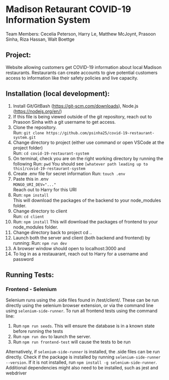 # Madison Retaurant COVID-19 Information System  
Team Members: Cecelia Peterson, Harry Le, Matthew McJoynt, Prasoon Sinha, Riza Hassan, Walt Boettge  

## Project:  
Website allowing customers get COVID-19 information about local Madison restaurants. Restaurants can create accounts to give potential customers access to information like their safety policies and live capacity.
  
## Installation (local development):

1. Install Git/GitBash (https://git-scm.com/downloads), Node.js (https://nodejs.org/en/)
2. If this file is being viewed outside of the git repository, reach out to Prasoon Sinha with a git username to get access.
3. Clone the repository.  
Run: `git clone https://github.com/psinha25/covid-19-restaurant-system.git`
4. Change directory to project (either use command or open VSCode at the project folder)  
Run: `cd covid-19-restaurant-system`
5. On terminal, check you are on the right working directory by running the following
	Run: `pwd`
	You should see `[whatever path leading up to this]/covid-19-restaurant-system`
6. Create .env file for secret information
Run: `touch .env`
7. Paste this in .env  
`MONGO_URI_DEV="..."`  
Reach out to Harry for this URI  
8. Run: `npm install`  
This will download the packages of the backend to your node_modules folder.
9. Change directory to client  
Run: `cd client`
10. Run: `npm install`
This will download the packages of frontend to your node_modules folder.
11. Change directory back to project
cd ..
12. Launch both the server and client (both backend and frontend) by running:
Run: `npm run dev`
13. A browser window should open to localhost:3000 and 
14. To log in as a restauarant, reach out to Harry for a username and password

## Running Tests:
### Frontend - Selenium
Selenium runs using the .side files found in /test/client/. These can be run directly using the selenium browser extension, or via the command line using `selenium-side-runner`.
To run all frontend tests using the command line:
1. Run `npm run seeds`. This will ensure the database is in a known state before running the tests
2. Run `npm run dev` to launch the server.
3. Run `npm run frontend-test` will cause the tests to be run

Alternatively, if `selenium-side-runner` is installed, the .side files can be run directly. Check if the package is installed by running `selenium-side-runner --version`. If it is not installed, run `npm install -g selenium-side-runner`. Additional dependencies might also need to be installed, such as jest and webdriver